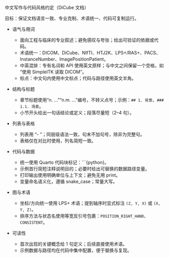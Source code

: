 中文写作与代码风格约定（DiCube 文档）

目标：保证文档语言一致、专业克制、术语统一、代码可复制运行。

- 语气与用词
  - 面向工程与临床的专业叙述；避免感叹与夸张；给出可验证的依据或代码。
  - 术语统一：DICOM、DiCube、NIfTI、HTJ2K、LPS+/RAS+、PACS、InstanceNumber、ImagePositionPatient。
  - 中英混排：专有名词和 API 使用英文原样；与中文之间保留一个空格，如 “使用 SimpleITK 读取 DICOM”。
  - 标点：中文句内使用中文标点；代码与路径使用英文半角。

- 结构与标题
  - 章节标题使用“n. …”“n.m. …”编号，不转义点号；示例：`## 1. 背景`、`### 1.1. 场景`。
  - 小节开头给出一句话结论或定义；段落尽量短（2–4 句）。

- 列表与表格
  - 列表用 “- ”；同层级语法一致，句末不加句号，除非为完整句。
  - 表格仅在对比时使用，列名简短一致。

- 代码与数据
  - 统一使用 Quarto 代码块标记：```{python}。
  - 示例首行简短注释说明目的；必要时给出可替换的数据路径变量。
  - 打印输出使用明确单位与上下文；避免无用 print。
  - 变量命名语义化，遵循 snake_case；常量大写。

- 图与术语
  - 坐标/方向统一使用 LPS+ 术语；提到轴序时显式标注 `(Z, Y, X)` 或 `(X, Y, Z)`。
  - 排序方法与状态名使用等宽反引号包裹：`POSITION_RIGHT_HAND`、`CONSISTENT`。

- 可读性
  - 首次出现的关键概念给 1 句定义；后续直接使用术语。
  - 示例数据与路径均在代码中集中配置，便于替换与复现。

